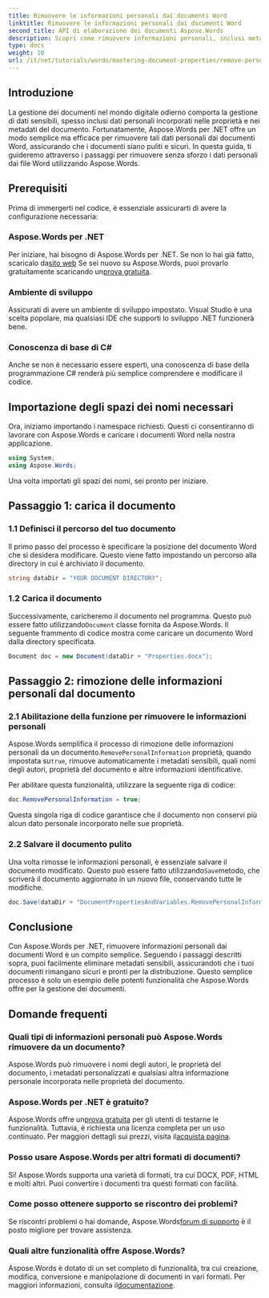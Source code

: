 ```yaml
---
title: Rimuovere le informazioni personali dai documenti Word
linktitle: Rimuovere le informazioni personali dai documenti Word
second_title: API di elaborazione dei documenti Aspose.Words
description: Scopri come rimuovere informazioni personali, inclusi metadati e dettagli dell'autore, dai tuoi documenti Word utilizzando Aspose.Words per .NET.
type: docs
weight: 10
url: /it/net/tutorials/words/mastering-document-properties/remove-personal-information-word-document/
---
```

## Introduzione

La gestione dei documenti nel mondo digitale odierno comporta la gestione di dati sensibili, spesso inclusi dati personali incorporati nelle proprietà e nei metadati del documento. Fortunatamente, Aspose.Words per .NET offre un modo semplice ma efficace per rimuovere tali dati personali dai documenti Word, assicurando che i documenti siano puliti e sicuri. In questa guida, ti guideremo attraverso i passaggi per rimuovere senza sforzo i dati personali dai file Word utilizzando Aspose.Words.

## Prerequisiti

Prima di immergerti nel codice, è essenziale assicurarti di avere la configurazione necessaria:

### Aspose.Words per .NET

Per iniziare, hai bisogno di Aspose.Words per .NET. Se non lo hai già fatto, scaricalo da[sito web](https://releases.aspose.com/words/net/) Se sei nuovo su Aspose.Words, puoi provarlo gratuitamente scaricando un[prova gratuita](https://releases.aspose.com/).

### Ambiente di sviluppo

Assicurati di avere un ambiente di sviluppo impostato. Visual Studio è una scelta popolare, ma qualsiasi IDE che supporti lo sviluppo .NET funzionerà bene.

### Conoscenza di base di C#

Anche se non è necessario essere esperti, una conoscenza di base della programmazione C# renderà più semplice comprendere e modificare il codice.

## Importazione degli spazi dei nomi necessari

Ora, iniziamo importando i namespace richiesti. Questi ci consentiranno di lavorare con Aspose.Words e caricare i documenti Word nella nostra applicazione.

```csharp
using System;
using Aspose.Words;
```

Una volta importati gli spazi dei nomi, sei pronto per iniziare.

## Passaggio 1: carica il documento

### 1.1 Definisci il percorso del tuo documento

Il primo passo del processo è specificare la posizione del documento Word che si desidera modificare. Questo viene fatto impostando un percorso alla directory in cui è archiviato il documento.

```csharp
string dataDir = "YOUR DOCUMENT DIRECTORY";
```

### 1.2 Carica il documento

Successivamente, caricheremo il documento nel programma. Questo può essere fatto utilizzando`Document` classe fornita da Aspose.Words. Il seguente frammento di codice mostra come caricare un documento Word dalla directory specificata.

```csharp
Document doc = new Document(dataDir + "Properties.docx");
```

## Passaggio 2: rimozione delle informazioni personali dal documento

### 2.1 Abilitazione della funzione per rimuovere le informazioni personali

 Aspose.Words semplifica il processo di rimozione delle informazioni personali da un documento.`RemovePersonalInformation` proprietà, quando impostata su`true`, rimuove automaticamente i metadati sensibili, quali nomi degli autori, proprietà del documento e altre informazioni identificative.

Per abilitare questa funzionalità, utilizzare la seguente riga di codice:

```csharp
doc.RemovePersonalInformation = true;
```

Questa singola riga di codice garantisce che il documento non conservi più alcun dato personale incorporato nelle sue proprietà.

### 2.2 Salvare il documento pulito

 Una volta rimosse le informazioni personali, è essenziale salvare il documento modificato. Questo può essere fatto utilizzando`Save`metodo, che scriverà il documento aggiornato in un nuovo file, conservando tutte le modifiche.

```csharp
doc.Save(dataDir + "DocumentPropertiesAndVariables.RemovePersonalInformation.docx");
```

## Conclusione

Con Aspose.Words per .NET, rimuovere informazioni personali dai documenti Word è un compito semplice. Seguendo i passaggi descritti sopra, puoi facilmente eliminare metadati sensibili, assicurandoti che i tuoi documenti rimangano sicuri e pronti per la distribuzione. Questo semplice processo è solo un esempio delle potenti funzionalità che Aspose.Words offre per la gestione dei documenti.

## Domande frequenti

### Quali tipi di informazioni personali può Aspose.Words rimuovere da un documento?

Aspose.Words può rimuovere i nomi degli autori, le proprietà del documento, i metadati personalizzati e qualsiasi altra informazione personale incorporata nelle proprietà del documento.

### Aspose.Words per .NET è gratuito?

 Aspose.Words offre un[prova gratuita](https://releases.aspose.com/) per gli utenti di testarne le funzionalità. Tuttavia, è richiesta una licenza completa per un uso continuato. Per maggiori dettagli sui prezzi, visita il[acquista pagina](https://purchase.aspose.com/buy).

### Posso usare Aspose.Words per altri formati di documenti?

Sì! Aspose.Words supporta una varietà di formati, tra cui DOCX, PDF, HTML e molti altri. Puoi convertire i documenti tra questi formati con facilità.

### Come posso ottenere supporto se riscontro dei problemi?

 Se riscontri problemi o hai domande, Aspose.Words[forum di supporto](https://forum.aspose.com/c/words/8) è il posto migliore per trovare assistenza.

### Quali altre funzionalità offre Aspose.Words?

 Aspose.Words è dotato di un set completo di funzionalità, tra cui creazione, modifica, conversione e manipolazione di documenti in vari formati. Per maggiori informazioni, consulta il[documentazione](https://reference.aspose.com/words/net/).